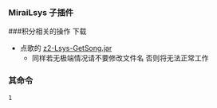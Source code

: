 ### MiraiLsys 子插件

###积分相关的操作
下载

- 点歌的 [z2-Lsys-GetSong.jar ](https://github.com/Kloping/MiraiLsys/releases/download/0.1/z2-Lsys-GetSong.jar)
    - 同样若无极端情况请不要修改文件名 否则将无法正常工作

### 其命令 
  
    1